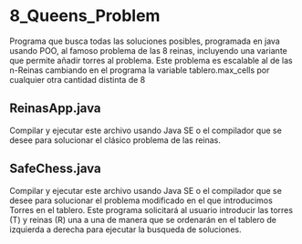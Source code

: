 # 8_Queens_Problem
Programa que busca todas las soluciones posibles, programada en java usando POO, al famoso problema de las 8 reinas, incluyendo una variante que permite añadir torres al problema. Este problema es escalable al de las n-Reinas cambiando en el programa la variable tablero.max_cells por cualquier otra cantidad distinta de 8

## ReinasApp.java
Compilar y ejecutar este archivo usando Java SE o el compilador que se desee para solucionar el clásico problema de las reinas.

## SafeChess.java
Compilar y ejecutar este archivo usando Java SE o el compilador que se desee para solucionar el problema modificado en el que introducimos Torres en el tablero. Este programa solicitará al usuario introducir las torres (T) y reinas (R) una a una de manera que se ordenarán en el tablero de izquierda a derecha para ejecutar la busqueda de soluciones.
